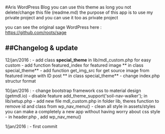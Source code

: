 #Aris WordPress Blog
you can use this theme as long you not delete/change this file (readme.md)
the purpose of this app is to use my private project and you can use it too as private project

you can see the original sage WordPress here :  https://github.com/roots/sage


##Changelog & update
-----

12/jan/2016 :
	- add class **special_theme** in  lib/mdl_custom.php for easy  custom 
	- add function featured_index for featured image ** in class special_theme**
	- add function get_img_src for get source image from featured image with ID post ** in class special_theme**
	- change index.php structur format
	
  
10/jan/2016 :
	- change bootstrap framework css to material design (getmdl.io)
	- disable feature add_theme_support('soil-nav-walker'); in lib/setup.php
	- add new file mdl_custom.php in folder lib, theres function to remove id and class from wp_nav_menu()
	- clean all style in assets/styles you can make a completely a new app without having worry about css style
	- in header.php , add wp_nav_menu()
 
1/jan/2016 :
	- first commit